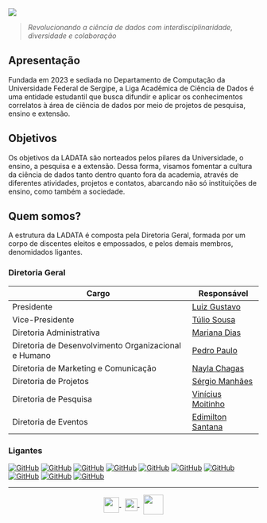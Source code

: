 <picture>
  <source media="(prefers-color-scheme: dark)" srcset="https://readme-typing-svg.demolab.com?font=Work+Sans&weight=500&size=24&duration=4000&pause=300&color=E5E5E5&multiline=true&random=false&width=435&height=64&lines=LADATA;Liga+Acad%C3%AAmica+de+Ci%C3%AAncia+de+Dados">
  <img src="https://readme-typing-svg.demolab.com?font=Work+Sans&weight=500&size=24&duration=4000&pause=300&color=1c1717&multiline=true&random=false&width=435&height=64&lines=LADATA;Liga+Acad%C3%AAmica+de+Ci%C3%AAncia+de+Dados">
</picture>

> _Revolucionando a ciência de dados com interdisciplinaridade, diversidade e colaboração_

## Apresentação
Fundada em 2023 e sediada no Departamento de Computação da Universidade Federal de Sergipe, a Liga Acadêmica de Ciência de Dados é uma entidade estudantil que busca difundir e aplicar os conhecimentos correlatos à área de ciência de dados por meio de projetos de pesquisa, ensino e extensão. 

## Objetivos
Os objetivos da LADATA são norteados pelos pilares da Universidade, o ensino, a pesquisa e a extensão. Dessa forma, visamos fomentar a cultura da ciência de dados tanto dentro quanto fora da academia, através de diferentes atividades, projetos e contatos, abarcando não só instituições de ensino, como também a sociedade.

## Quem somos?
A estrutura da LADATA é composta pela Diretoria Geral, formada por um corpo de discentes eleitos e empossados, e pelos demais membros, denomidados ligantes.
### Diretoria Geral

|Cargo                                                | Responsável|
|---                                                  |---|
|Presidente                                           | [Luiz Gustavo](https://github.com/Gugu-debug) |
|Vice-Presidente                                      | [Túlio Sousa](https://github.com/tuliosg) |
|Diretoria Administrativa                             | [Mariana Dias](https://github.com/MarianaXBDias) |
|Diretoria de Desenvolvimento Organizacional e Humano | [Pedro Paulo](https://github.com/pepepepu) |
|Diretoria de Marketing e Comunicação                 | [Nayla Chagas](https://github.com/nhawlao) |
|Diretoria de Projetos                                | [Sérgio Manhães](https://github.com/sergio-UFS) |
|Diretoria de Pesquisa                                | [Vinícius Moitinho](https://github.com/vmoitinhoss) |
|Diretoria de Eventos                                 | [Edimilton Santana](https://github.com/Edimilton) |

### Ligantes
[![GitHub](https://img.shields.io/badge/-AnotherOne07-333333?style=flat&logo=github)](https://github.com/AnotherOne07)
[![GitHub](https://img.shields.io/badge/-joaovmotas-333333?style=flat&logo=github)](https://github.com/joaovmotas)
[![GitHub](https://img.shields.io/badge/-kelymurta-333333?style=flat&logo=github)](https://github.com/kelymurta)
[![GitHub](https://img.shields.io/badge/-dudxyz-333333?style=flat&logo=github)](https://github.com/dudxyz)
[![GitHub](https://img.shields.io/badge/-ievykiw-333333?style=flat&logo=github)](https://github.com/ievykiw)
[![GitHub](https://img.shields.io/badge/-JhonatanPassos97-333333?style=flat&logo=github)](https://github.com/JhonatanPassos97)
[![GitHub](https://img.shields.io/badge/-cteimachDCOMP-333333?style=flat&logo=github)](https://github.com/cteimachDCOMP)
[![GitHub](https://img.shields.io/badge/-LucasFe3152-333333?style=flat&logo=github)](https://github.com/LucasFe3152)
[![GitHub](https://img.shields.io/badge/-ThiagoCastro98-333333?style=flat&logo=github)](https://github.com/ThiagoCastro98)
[![GitHub](https://img.shields.io/badge/-pedro_niHiL-333333?style=flat&logo=github)](https://github.com/pedro-niHiL)


---
<p align="center">
        <a href="mailto:ladata@dcomp.ufs.br">
      <picture>
        <source align="center" media="(prefers-color-scheme: light)" srcset="https://github.com/ladata-ufs/.github/assets/88946365/44a22159-daec-48f7-8442-fc0c5907705e" height="31">
        <img align="center" src="https://github.com/ladata-ufs/.github/assets/88946365/d3225454-5e1b-4d5f-9810-5bccf1daf1ab" height="31">
      </picture>
    </a>
    <a>&nbsp</a>
    <a href="https://www.instagram.com/ladata.ufs?igsh=MTVvdTdvMGU3NDR1ZA==">
      <picture>
        <source align="center" media="(prefers-color-scheme: light)" srcset="https://github.com/ladata-ufs/.github/assets/88946365/292ce36e-4d8a-4eb9-9d6c-7347a981bfcc" height="25">
        <img align="center" src="https://github.com/ladata-ufs/.github/assets/88946365/36f6a003-4d28-45c7-b3d7-f37b87c7f8f0" height="25">
      </picture>
    </a>
    <a>&nbsp</a>
    <a href="https://medium.com/@ladata.ufs">
      <picture>
        <source align="center" media="(prefers-color-scheme: light)" srcset="https://github.com/ladata-ufs/.github/assets/88946365/72841521-7e02-4923-aa97-ada9a8e24f28" height="40">
        <img align="center" src="https://github.com/ladata-ufs/.github/assets/88946365/00300f07-4cfc-45d1-a3db-63c01eea82c9" height="40">
      </picture>
    </a>
</p>

